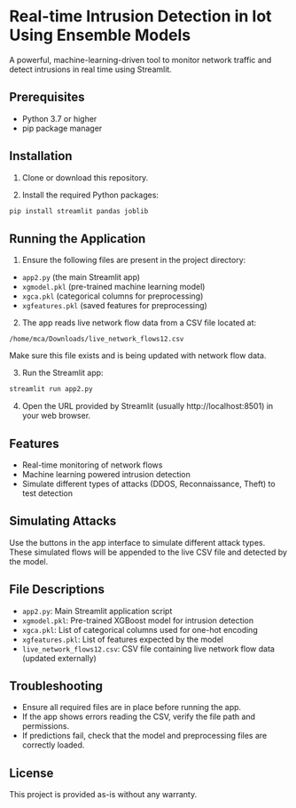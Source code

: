 # Real-time Intrusion Detection in Iot Using Ensemble Models

A powerful, machine-learning-driven tool to monitor network traffic and detect intrusions in real time using Streamlit.

## Prerequisites

- Python 3.7 or higher
- pip package manager

## Installation

1. Clone or download this repository.

2. Install the required Python packages:

```bash
pip install streamlit pandas joblib
```

## Running the Application

1. Ensure the following files are present in the project directory:

- `app2.py` (the main Streamlit app)
- `xgmodel.pkl` (pre-trained machine learning model)
- `xgca.pkl` (categorical columns for preprocessing)
- `xgfeatures.pkl` (saved features for preprocessing)

2. The app reads live network flow data from a CSV file located at:

```
/home/mca/Downloads/live_network_flows12.csv
```

Make sure this file exists and is being updated with network flow data.

3. Run the Streamlit app:

```bash
streamlit run app2.py
```

4. Open the URL provided by Streamlit (usually http://localhost:8501) in your web browser.

## Features

- Real-time monitoring of network flows
- Machine learning powered intrusion detection
- Simulate different types of attacks (DDOS, Reconnaissance, Theft) to test detection

## Simulating Attacks

Use the buttons in the app interface to simulate different attack types. These simulated flows will be appended to the live CSV file and detected by the model.

## File Descriptions

- `app2.py`: Main Streamlit application script
- `xgmodel.pkl`: Pre-trained XGBoost model for intrusion detection
- `xgca.pkl`: List of categorical columns used for one-hot encoding
- `xgfeatures.pkl`: List of features expected by the model
- `live_network_flows12.csv`: CSV file containing live network flow data (updated externally)

## Troubleshooting

- Ensure all required files are in place before running the app.
- If the app shows errors reading the CSV, verify the file path and permissions.
- If predictions fail, check that the model and preprocessing files are correctly loaded.

## License

This project is provided as-is without any warranty.
